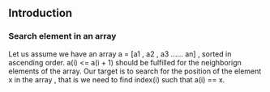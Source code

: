 ## Introduction

### Search element in an array

Let us assume we have an array a = [a1 , a2 , a3 ...... an] , sorted in ascending order. a(i) <= a(i + 1) should be fulfilled for the neighborign elements of the array. Our target is to search for the position of the element x in the array , that is we need to find index(i) such that a(i) == x. 










